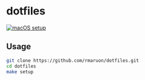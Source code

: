 # dotfiles
[![macOS setup](https://github.com/rmaruon/dotfiles/workflows/macOS%20setup/badge.svg)](https://github.com/rmaruon/dotfiles/actions?query=workflow%3A%22macOS+setup%22)

## Usage

```sh
git clone https://github.com/rmaruon/dotfiles.git
cd dotfiles
make setup
```
